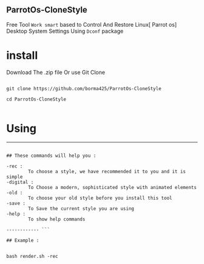 ## ParrotOs-CloneStyle

Free Tool `Work smart` based to Control And Restore Linux[ Parrot os] Desktop System Settings Using `Dconf` package

# install

Download The .zip file Or use Git Clone 

```console 

git clone https://github.com/borma425/ParrotOs-CloneStyle

cd ParrotOs-CloneStyle


```


# Using
--------------


```console 

## These commands will help you :

-rec :
        To choose a style, we have recommended it to you and it is simple
-digital :
        To Choose a modern, sophisticated style with animated elements
-old :
        To choose your old style before you install this tool
-save :
        To Save the current style you are using
-help :
        To show help commands
        
------------ ```

## Example :


bash render.sh -rec 
